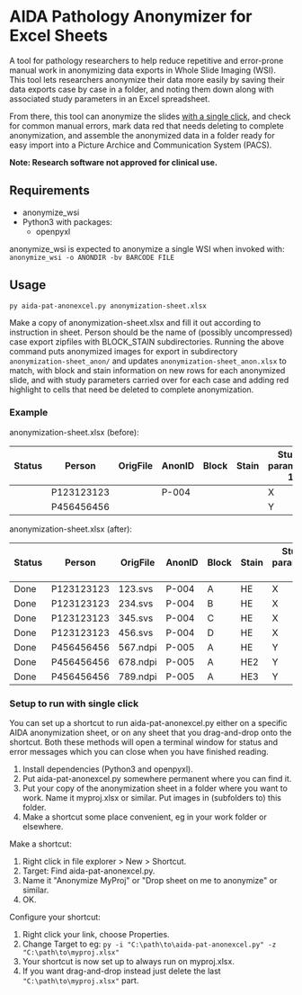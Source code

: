 # AIDA Pathology Anonymizer for Excel Sheets
A tool for pathology researchers to help reduce repetitive and error-prone
manual work in anonymizing data exports in Whole Slide Imaging (WSI).
This tool lets researchers anonymize their data more easily by saving their data
exports case by case in a folder, and noting them down along with associated
study parameters in an Excel spreadsheet.

From there, this tool can anonymize the slides
[with a single click](#setup-to-run-with-single-click), and check for common
manual errors, mark data red that needs deleting to complete anonymization, and
assemble the anonymized data in a folder ready for easy import into a Picture 
Archice and Communication System (PACS).

**Note: Research software not approved for clinical use.**

## Requirements

* anonymize_wsi
* Python3 with packages:
  * openpyxl

anonymize_wsi is expected to anonymize a single WSI when invoked with:
`anonymize_wsi -o ANONDIR -bv BARCODE FILE`

## Usage
`py aida-pat-anonexcel.py anonymization-sheet.xlsx`

Make a copy of anonymization-sheet.xlsx and fill it out according to instruction in sheet.
Person should be the name of (possibly uncompressed) case export zipfiles with
BLOCK_STAIN subdirectories. Running the above command puts anonymized images for
export in subdirectory `anonymization-sheet_anon/` and updates
`anonymization-sheet_anon.xlsx` to match, with block and stain information on new
rows for each anonymized slide, and with study parameters carried over for each
case and adding red highlight to cells that need be deleted to complete anonymization.

### Example

anonymization-sheet.xlsx (before):

| Status | Person | OrigFile | AnonID | Block | Stain | Study parameter 1 | 2 | … |
| --- | --- | --- | --- | --- | --- |  --- | --- | --- |
| |P123123123| | P-004 |  |  | X | 1 | high |
| |P456456456| | |  |  | Y | 5 | low |

anonymization-sheet.xlsx (after):

| Status | Person | OrigFile | AnonID | Block | Stain | Study parameter 1 | 2 | … |
| --- | --- | --- | --- |  --- | --- | --- | --- | --- |
| Done | P123123123 | 123.svs | P-004 | A | HE | X | 1 | high |
| Done | P123123123 | 234.svs | P-004 | B | HE | X | 1 | high |
| Done | P123123123 | 345.svs | P-004 | C | HE | X | 1 | high |
| Done | P123123123 | 456.svs | P-004 | D | HE | X | 1 | high |
| Done | P456456456 | 567.ndpi | P-005 | A | HE | Y | 5 | low |
| Done | P456456456 | 678.ndpi | P-005 | A | HE2 | Y | 5 | low |
| Done | P456456456 | 789.ndpi | P-005 | A | HE3 | Y | 5 | low |

### Setup to run with single click
You can set up a shortcut to run aida-pat-anonexcel.py either on a specific AIDA anonymization
sheet, or on any sheet that you drag-and-drop onto the shortcut. Both these
methods will open a terminal window for status and error messages which you can close
when you have finished reading.

1. Install dependencies (Python3 and openpyxl).
2. Put aida-pat-anonexcel.py somewhere permanent where you can find it.
3. Put your copy of the anonymization sheet in a folder where you want to work. Name it myproj.xlsx or similar. Put images in (subfolders to) this folder.
4. Make a shortcut some place convenient, eg in your work folder or elsewhere.

Make a shortcut:

1. Right click in file explorer > New > Shortcut.
2. Target: Find aida-pat-anonexcel.py.
3. Name it "Anonymize MyProj" or "Drop sheet on me to anonymize" or similar.
4. OK.

Configure your shortcut:

1. Right click your link, choose Properties.
2. Change Target to eg: `py -i "C:\path\to\aida-pat-anonexcel.py" -z "C:\path\to\myproj.xlsx"`
3. Your shortcut is now set up to always run on myproj.xlsx.
4. If you want drag-and-drop instead just delete the last `"C:\path\to\myproj.xlsx"` part.
